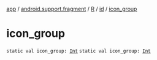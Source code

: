 [app](../../../index.md) / [android.support.fragment](../../index.md) / [R](../index.md) / [id](index.md) / [icon_group](.)

# icon_group

`static val icon_group: `[`Int`](https://kotlinlang.org/api/latest/jvm/stdlib/kotlin/-int/index.html)
`static val icon_group: `[`Int`](https://kotlinlang.org/api/latest/jvm/stdlib/kotlin/-int/index.html)